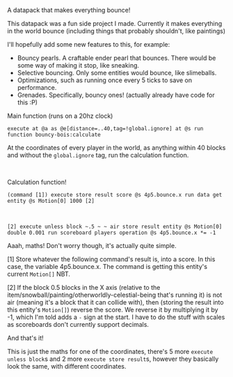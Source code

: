 A datapack that makes everything bounce!

This datapack was a fun side project I made. Currently it makes everything in the world bounce (including things that probably shouldn't, like paintings)

I'll hopefully add some new features to this, for example:
  * Bouncy pearls. A craftable ender pearl that bounces. There would be some way of making it stop, like sneaking.
  * Selective bouncing. Only some entities would bounce, like slimeballs.
  * Optimizations, such as running once every 5 ticks to save on performance.
  * Grenades. Specifically, bouncy ones! (actually already have code for this :P)
   
Main function (runs on a 20hz clock)

    execute at @a as @e[distance=..40,tag=!global.ignore] at @s run function bouncy-bois:calculate

At the coordinates of every player in the world, as anything within 40 blocks and without the `global.ignore` tag, run the calculation function.

&#x200B;

Calculation function!

    (command [1]) execute store result score @s 4p5.bounce.x run data get entity @s Motion[0] 1000 [2]

&#x200B;

    [2] execute unless block ~.5 ~ ~ air store result entity @s Motion[0] double 0.001 run scoreboard players operation @s 4p5.bounce.x *= -1

Aaah, maths! Don't worry though, it's actually quite simple.

[1] Store whatever the following command's result is, into a score. In this case, the variable 4p5.bounce.x. The command is getting this entity's current `Motion[]` NBT.

[2] If the block 0.5 blocks in the X axis (relative to the item/snowball/painting/otherworldly-celestial-being that's running it) is not air (meaning it's a block that it can collide with), then (storing the result into this entity's `Motion[]`) reverse the score. We reverse it by multiplying it by -1, which I'm told adds a `-` sign at the start. I have to do the stuff with scales as scoreboards don't currently support decimals.

And that's it!

This is just the maths for one of the coordinates, there's 5 more `execute unless block`s and 2 more `execute store result`s, however they basically look the same, with different coordinates.
